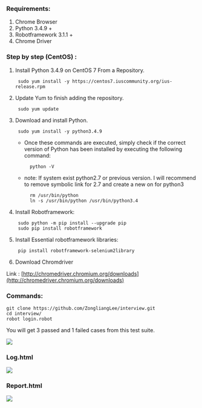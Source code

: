 ﻿﻿﻿### Requirements: 1. Chrome Browser 2. Python 3.4.9 + 3. Robotframework 3.1.1 + 4. Chrome Driver### Step by step (CentOS) :1. Install Python 3.4.9 on CentOS 7 From a Repository.        sudo yum install -y https://centos7.iuscommunity.org/ius-release.rpm2. Update Yum to finish adding the repository.        sudo yum update3. Download and install Python.        sudo yum install -y python3.4.9	* Once these commands are executed, simply check if the correct version of Python has been installed by executing the following command:            python -V	* note: If system exist python2.7 or previous version. I will recommend to remove symbolic link for 2.7 and create a new on for python3             rm /usr/bin/python            ln -s /usr/bin/python /usr/bin/python3.4	4. Install Robotframework:	        sudo python -m pip install --upgrade pip         sudo pip install robotframework 5. Install Essential robotframework libraries:		        pip install robotframework-selenium2library6. Download Chromdriver Link : [http://chromedriver.chromium.org/downloads](http://chromedriver.chromium.org/downloads)### Commands:    git clone https://github.com/ZongliangLee/interview.git    cd interview/    robot login.robotYou will get 3 passed and 1 failed cases from this test suite.<img src="https://i.imgur.com/WOvlheV.png" a/>### Log.html<img src="https://i.imgur.com/wskKQKh.png" a/>### Report.html<img src="https://i.imgur.com/tZmaE0z.png" a/>